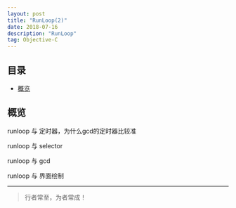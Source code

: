 ```yaml
---
layout: post
title: "RunLoop(2)"
date: 2018-07-16
description: "RunLoop"
tag: Objective-C
---
```





## 目录
* [概览](#content1)



<!-- ************************************************ -->
## <a id="content1">概览</a>


runloop 与 定时器，为什么gcd的定时器比较准

runloop 与 selector

runloop 与 gcd

runloop 与 界面绘制




----------
>  行者常至，为者常成！


